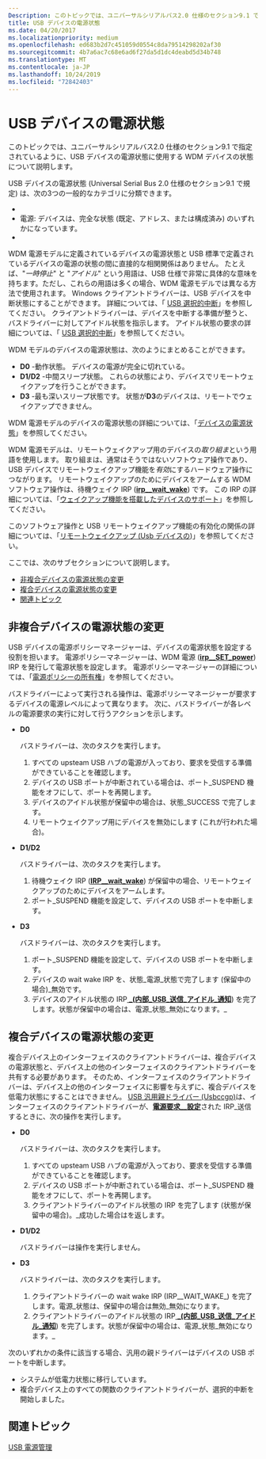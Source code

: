 ```yaml
---
Description: このトピックでは、ユニバーサルシリアルバス2.0 仕様のセクション9.1 で指定されているように、USB デバイスの電源状態に使用する WDM デバイスの状態について説明します。
title: USB デバイスの電源状態
ms.date: 04/20/2017
ms.localizationpriority: medium
ms.openlocfilehash: ed683b2d7c451059d0554c8da79514298202af30
ms.sourcegitcommit: 4b7a6ac7c68e6ad6f27da5d1dc4deabd5d34b748
ms.translationtype: MT
ms.contentlocale: ja-JP
ms.lasthandoff: 10/24/2019
ms.locfileid: "72842403"
---
```

# <a name="usb-device-power-states"></a>USB デバイスの電源状態


このトピックでは、ユニバーサルシリアルバス2.0 仕様のセクション9.1 で指定されているように、USB デバイスの電源状態に使用する WDM デバイスの状態について説明します。

USB デバイスの電源状態 (Universal Serial Bus 2.0 仕様のセクション9.1 で規定) は、次の3つの一般的なカテゴリに分類できます。

-   [アタッチ済み]: デバイスは接続されていますが、完全には電源が入っていません。
-   電源: デバイスは、完全な状態 (既定、アドレス、または構成済み) のいずれかになっています。
-   [中断]: デバイスはアイドル状態で、低電力で動作しています。

WDM 電源モデルに定義されているデバイスの電源状態と USB 標準で定義されているデバイスの電源の状態の間に直接的な相関関係はありません。 たとえば、"*一時停止*" と "*アイドル*" という用語は、USB 仕様で非常に具体的な意味を持ちます。ただし、これらの用語は多くの場合、WDM 電源モデルでは異なる方法で使用されます。 Windows クライアントドライバーは、USB デバイスを中断状態にすることができます。 詳細については、「 [USB 選択的中断](usb-selective-suspend.md)」を参照してください。 クライアントドライバーは、デバイスを中断する準備が整うと、バスドライバーに対してアイドル状態を指示します。 アイドル状態の要求の詳細については、「 [USB 選択的中断](usb-selective-suspend.md)」を参照してください。

WDM モデルのデバイスの電源状態は、次のようにまとめることができます。

-   **D0** -動作状態。 デバイスの電源が完全に切れている。
-   **D1/D2** -中間スリープ状態。 これらの状態により、デバイスでリモートウェイクアップを行うことができます。
-   **D3** -最も深いスリープ状態です。 状態が**D3**のデバイスは、リモートでウェイクアップできません。

WDM 電源モデルのデバイスの電源状態の詳細については、「[デバイスの電源状態](https://docs.microsoft.com/windows-hardware/drivers/kernel/device-power-states)」を参照してください。

WDM 電源モデルは、リモートウェイクアップ用のデバイスの*取り組ま*という用語を使用します。 取り組まは、通常はそうではないソフトウェア操作であり、USB デバイスでリモートウェイクアップ機能を*有効*にするハードウェア操作につながります。 リモートウェイクアップのためにデバイスをアームする WDM ソフトウェア操作は、待機ウェイク IRP ([**irp\_\_wait\_wake**](https://docs.microsoft.com/windows-hardware/drivers/kernel/irp-mn-wait-wake)) です。 この IRP の詳細については、「[ウェイクアップ機能を搭載したデバイスのサポート](https://docs.microsoft.com/windows-hardware/drivers/kernel/supporting-devices-that-have-wake-up-capabilities)」を参照してください。

このソフトウェア操作と USB リモートウェイクアップ機能の有効化の関係の詳細については、「[リモートウェイクアップ (Usb デバイスの](remote-wakeup-of-usb-devices.md))」を参照してください。

ここでは、次のサブセクションについて説明します。

-   [非複合デバイスの電源状態の変更](#changing-the-power-state-of-a-non-composite-device)
-   [複合デバイスの電源状態の変更](#changing-the-power-state-of-a-composite-device)
-   [関連トピック](#related-topics)

## <a name="changing-the-power-state-of-a-non-composite-device"></a>非複合デバイスの電源状態の変更


USB デバイスの電源ポリシーマネージャーは、デバイスの電源状態を設定する役割を担います。 電源ポリシーマネージャーは、WDM 電源 ([**irp\_\_SET\_power**](https://docs.microsoft.com/windows-hardware/drivers/kernel/irp-mn-set-power)) IRP を発行して電源状態を設定します。 電源ポリシーマネージャーの詳細については、「[電源ポリシーの所有権](https://docs.microsoft.com/windows-hardware/drivers/wdf/power-policy-ownership)」を参照してください。

バスドライバーによって実行される操作は、電源ポリシーマネージャーが要求するデバイスの電源レベルによって異なります。 次に、バスドライバーが各レベルの電源要求の実行に対して行うアクションを示します。

-   **D0**

    バスドライバーは、次のタスクを実行します。

    1.  すべての upsteam USB ハブの電源が入っており、要求を受信する準備ができていることを確認します。
    2.  デバイスの USB ポートが中断されている場合は、ポート\_SUSPEND 機能をオフにして、ポートを再開します。
    3.  デバイスのアイドル状態が保留中の場合は、状態\_SUCCESS で完了します。
    4.  リモートウェイクアップ用にデバイスを無効にします (これが行われた場合)。
-   **D1/D2**

    バスドライバーは、次のタスクを実行します。

    1.  待機ウェイク IRP ([**IRP\_\_wait\_wake**](https://docs.microsoft.com/windows-hardware/drivers/kernel/irp-mn-wait-wake)) が保留中の場合、リモートウェイクアップのためにデバイスをアームします。
    2.  ポート\_SUSPEND 機能を設定して、デバイスの USB ポートを中断します。
-   **D3**

    バスドライバーは、次のタスクを実行します。

    1.  ポート\_SUSPEND 機能を設定して、デバイスの USB ポートを中断します。
    2.  デバイスの wait wake IRP を、状態\_電源\_状態で完了します (保留中の場合)\_無効です。
    3.  デバイスのアイドル状態の IRP[ **\_(内部\_USB\_送信\_アイドル\_通知**](https://docs.microsoft.com/windows-hardware/drivers/ddi/usbioctl/ni-usbioctl-ioctl_internal_usb_submit_idle_notification)) を完了します。状態が保留中の場合は、電源\_状態\_無効になります。\_

## <a name="changing-the-power-state-of-a-composite-device"></a>複合デバイスの電源状態の変更


複合デバイス上のインターフェイスのクライアントドライバーは、複合デバイスの電源状態と、デバイス上の他のインターフェイスのクライアントドライバーを共有する必要があります。 そのため、インターフェイスのクライアントドライバーは、デバイス上の他のインターフェイスに影響を与えずに、複合デバイスを低電力状態にすることはできません。 [USB 汎用親ドライバー (Usbccgp)](usb-common-class-generic-parent-driver.md)は、インターフェイスのクライアントドライバーが、[**電源要求\_\_設定**](https://docs.microsoft.com/windows-hardware/drivers/kernel/irp-mn-set-power)された IRP\_送信するときに、次の操作を実行します。

-   **D0**

    バスドライバーは、次のタスクを実行します。

    1.  すべての upsteam USB ハブの電源が入っており、要求を受信する準備ができていることを確認します。
    2.  デバイスの USB ポートが中断されている場合は、ポート\_SUSPEND 機能をオフにして、ポートを再開します。
    3.  クライアントドライバーのアイドル状態の IRP を完了します (状態が保留中の場合)。\_成功した場合はを返します。
-   **D1/D2**

    バスドライバーは操作を実行しません。

-   **D3**

    バスドライバーは、次のタスクを実行します。

    1.  クライアントドライバーの wait wake IRP (IRP\_\_WAIT\_WAKE\_) を完了します。電源\_状態は、保留中の場合は無効\_無効になります。
    2.  クライアントドライバーのアイドル状態の IRP[ **\_(内部\_USB\_送信\_アイドル\_通知**](https://docs.microsoft.com/windows-hardware/drivers/ddi/usbioctl/ni-usbioctl-ioctl_internal_usb_submit_idle_notification)) を完了します。状態が保留中の場合は、電源\_状態\_無効になります。\_

次のいずれかの条件に該当する場合、汎用の親ドライバーはデバイスの USB ポートを中断します。

-   システムが低電力状態に移行しています。
-   複合デバイス上のすべての関数のクライアントドライバーが、選択的中断を開始しました。

## <a name="related-topics"></a>関連トピック
[USB 電源管理](usb-power-management.md)  



